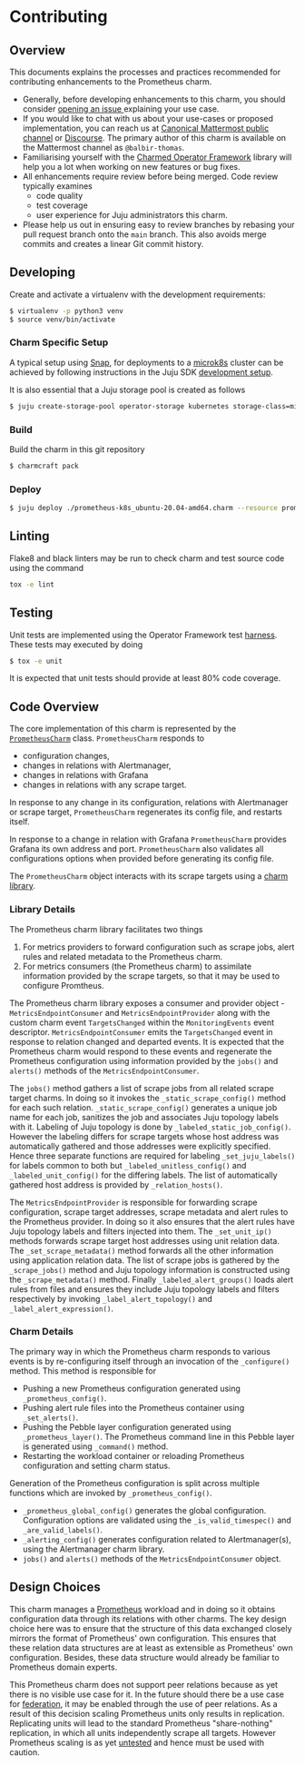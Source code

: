 # Contributing

## Overview

This documents explains the processes and practices recommended for
contributing enhancements to the Prometheus charm.

- Generally, before developing enhancements to this charm, you should consider
  [opening an issue ](https://github.com/canonical/prometheus-operator) explaining
  your use case.
- If you would like to chat with us about your use-cases or proposed
  implementation, you can reach us at
  [Canonical Mattermost public channel](https://chat.charmhub.io/charmhub/channels/charm-dev)
  or [Discourse](https://discourse.charmhub.io/).
  The primary author of this charm is available on the Mattermost channel as
  `@balbir-thomas`.
- Familiarising yourself with the
  [Charmed Operator Framework](https://juju.is/docs/sdk)
  library will help you a lot when working on new features or bug fixes.
- All enhancements require review before being merged. Code review
  typically examines
  + code quality
  + test coverage
  + user experience for Juju administrators
  this charm.
- Please help us out in ensuring easy to review branches by rebasing
  your pull request branch onto the `main` branch. This also avoids
  merge commits and creates a linear Git commit history.

## Developing

Create and activate a virtualenv with the development requirements:

```bash
$ virtualenv -p python3 venv
$ source venv/bin/activate
```

### Charm Specific Setup

A typical setup using [Snap](https://snapcraft.io/), for deployments
to a [microk8s](https://microk8s.io/) cluster can be achieved by
following instructions in the Juju SDK
[development setup](https://juju.is/docs/sdk/dev-setup).

It is also essential that a Juju storage pool is created as follows

```bash
$ juju create-storage-pool operator-storage kubernetes storage-class=microk8s-hostpath
```

### Build

Build the charm in this git repository

```bash
$ charmcraft pack
```

### Deploy

```bash
$ juju deploy ./prometheus-k8s_ubuntu-20.04-amd64.charm --resource prometheus-image=ubuntu/prometheus:latest
```

## Linting
Flake8 and black linters may be run to check charm and test source code using the
command

```bash
tox -e lint
```

## Testing

Unit tests are implemented using the Operator Framework test
[harness](https://ops.readthedocs.io/en/latest/#module-ops.testing). These
tests may executed by doing

```bash
$ tox -e unit
```

It is expected that unit tests should provide at least 80% code coverage.

## Code Overview

The core implementation of this charm is represented by the
[`PrometheusCharm`](src/charm.py) class. `PrometheusCharm` responds to

- configuration changes,
- changes in relations with Alertmanager,
- changes in relations with Grafana
- changes in relations with any scrape target.

In response to any change in its configuration, relations with
Alertmanager or scrape target, `PrometheusCharm` regenerates its
config file, and restarts itself.

In response to a change in relation with Grafana `PrometheusCharm`
provides Grafana its own address and port. `PrometheusCharm` also
validates all configurations options when provided before generating
its config file.

The `PrometheusCharm` object interacts with its scrape targets using a
[charm library](lib/charms/prometheus_k8s/v1/prometheus.py).

### Library Details

The Prometheus charm library facilitates two things

1. For metrics providers to forward configuration such as scrape jobs,
   alert rules and related metadata to the Prometheus charm.
2. For metrics consumers (the Prometheus charm) to assimilate information
   provided by the scrape targets, so that it may be used to configure
   Promtheus.

The Prometheus charm library exposes a consumer and provider object -
`MetricsEndpointConsumer` and `MetricsEndpointProvider` along with the custom
charm event `TargetsChanged` within the `MonitoringEvents` event
descriptor. `MetricsEndpointConsumer` emits the `TargetsChanged` event in
response to relation changed and departed events. It is expected that
the Prometheus charm would respond to these events and regenerate the
Prometheus configuration using information provided by the `jobs()`
and `alerts()` methods of the `MetricsEndpointConsumer`.

The `jobs()` method gathers a list of scrape jobs from all related
scrape target charms. In doing so it invokes the `_static_scrape_config()`
method for each such relation. `_static_scrape_config()` generates a
unique job name for each job, sanitizes the job and associates Juju
topology labels with it. Labeling of Juju topology is done by
`_labeled_static_job_config()`. However the labeling differs for
scrape targets whose host address was automatically gathered and those
addresses were explicitly specified. Hence three separate
functions are required for labeling `_set_juju_labels()` for labels
common to both but `_labeled_unitless_config()` and
`_labeled_unit_config()` for the differing labels. The list of
automatically gathered host address is provided by
`_relation_hosts()`.

The `MetricsEndpointProvider` is responsible for forwarding scrape
configuration, scrape target addresses, scrape metadata and alert
rules to the Prometheus provider. In doing so it also ensures that the
alert rules have Juju topology labels and filters injected into
them. The `_set_unit_ip()` methods forwards scrape target host
addresses using unit relation data. The `_set_scrape_metadata()`
method forwards all the other information using application relation
data. The list of scrape jobs is gathered by the `_scrape_jobs()`
method and Juju topology information is constructed using the
`_scrape_metadata()` method. Finally `_labeled_alert_groups()` loads
alert rules from files and ensures they include Juju topology labels
and filters respectively by invoking `_label_alert_topology()` and
`_label_alert_expression()`.

### Charm Details

The primary way in which the Prometheus charm responds to various
events is by re-configuring itself through an invocation of the
`_configure()` method. This method is responsible for

- Pushing a new Prometheus configuration generated using
  `_prometheus_config()`.
- Pushing alert rule files into the Prometheus container using
  `_set_alerts()`.
- Pushing the Pebble layer configuration generated using
  `_prometheus_layer()`. The Prometheus command line in this Pebble
  layer is generated using `_command()` method.
- Restarting the workload container or reloading Prometheus
  configuration and setting charm status.

Generation of the Prometheus configuration is split across multiple
functions which are invoked by `_prometheus_config()`.

- `_prometheus_global_config()` generates the global
  configuration. Configuration options are validated using the
  `_is_valid_timespec()` and `_are_valid_labels()`.
- `_alerting_config()` generates configuration related to
  Alertmanager(s), using the Alertmanager charm library.
- `jobs()` and `alerts()` methods of the `MetricsEndpointConsumer`
  object.

## Design Choices

This charm manages a [Prometheus](https://prometheus.io) workload and
in doing so it obtains configuration data through its relations with
other charms. The key design choice here was to ensure that the
structure of this data exchanged closely mirrors the format of
Prometheus' own configuration. This ensures that these relation data
structures are at least as extensible as Prometheus' own
configuration. Besides, these data structure would already be familiar
to Prometheus domain experts.

This Prometheus charm does not support peer relations because as yet
there is no visible use case for it. In the future should there be a
use case for
[federation](https://prometheus.io/docs/prometheus/latest/federation/),
it may be enabled through the use of peer relations. As a result of
this decision scaling Prometheus units only results in replication.
Replicating units will lead to the standard Prometheus "share-nothing"
replication, in which all units independently scrape all
targets. However Prometheus scaling is as yet
[untested](https://github.com/canonical/prometheus-operator/issues/59)
and hence must be used with caution.
